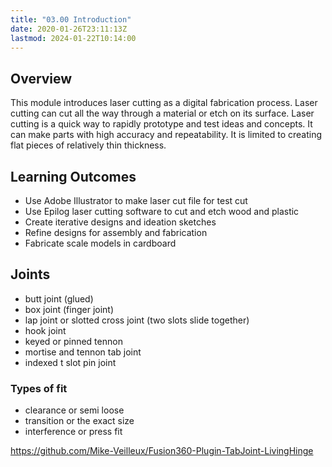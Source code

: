 ```yaml
---
title: "03.00 Introduction"
date: 2020-01-26T23:11:13Z
lastmod: 2024-01-22T10:14:00
---
```


## Overview

This module introduces laser cutting as a digital fabrication process. Laser cutting can cut all the way through a material or etch on its surface. Laser cutting is a quick way to rapidly prototype and test ideas and concepts. It can make parts with high accuracy and repeatability. It is limited to creating flat pieces of relatively thin thickness.

## Learning Outcomes

- Use Adobe Illustrator to make laser cut file for test cut
- Use Epilog laser cutting software to cut and etch wood and plastic
- Create iterative designs and ideation sketches
- Refine designs for assembly and fabrication
- Fabricate scale models in cardboard

## Joints

- butt joint (glued)
- box joint (finger joint)
- lap joint or slotted cross joint (two slots slide together)
- hook joint
- keyed or pinned tennon
- mortise and tennon tab joint
- indexed t slot pin joint

### Types of fit

- clearance or semi loose
- transition or the exact size
- interference or press fit

https://github.com/Mike-Veilleux/Fusion360-Plugin-TabJoint-LivingHinge
